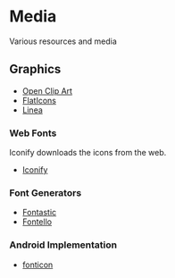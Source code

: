 # Media

Various resources and media

## Graphics

- [Open Clip Art](https://openclipart.org/)
- [FlatIcons](http://www.flaticon.com/)
- [Linea](http://linea.io/)

### Web Fonts

Iconify downloads the icons from the web.

- [Iconify](https://iconify.design/icon-sets/)

### Font Generators

- [Fontastic](http://app.fontastic.me/)
- [Fontello](http://fontello.com/)

### Android Implementation

- [fonticon](https://github.com/shamanland/fonticon)
